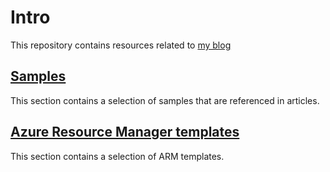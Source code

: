 # Intro #
This repository contains resources related to [my blog](https://blog.peterschen.de)

## [Samples](samples/) ## 
This section contains a selection of samples that are referenced in articles.

## [Azure Resource Manager templates](templates/) ## 
This section contains a selection of ARM templates.